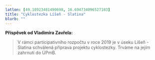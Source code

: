 ```yaml
---
latlon: [49.18923481490698, 16.694734096527103]
title: "Cyklostezka Líšeň - Slatina"
blurb: ""
---
```

**Příspěvek od Vladimíra Zavřela:**

> V rámci participativního rozpočtu v roce 2019 je v úseku Líšeň - Slatina schválená příprava projektu cyklostezky. Trváme na jejím zahrnutí do ÚPmB.
